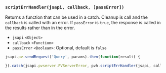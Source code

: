 ### ``scriptErrHandler(jsapi, callback, [passError])``
Returns a function that can be used in a catch. Cleanup is call and the `callback` is called with an error. If `passError` is `true`, the response is called in the results rather than in the error.
- `jsapi` `<Object>`
- `callback` `<Function>`
- `passError` `<Boolean>`: Optional, default is `false`

```js
jsapi.pv.sendRequest('Query', params).then(function(result) {

}).catch(jsapi.pvserver.PVServerError, pvh.scriptErrHandler(jsapi, callback)).catch(pvh.genericErrHandler(jsapi, callback));
```